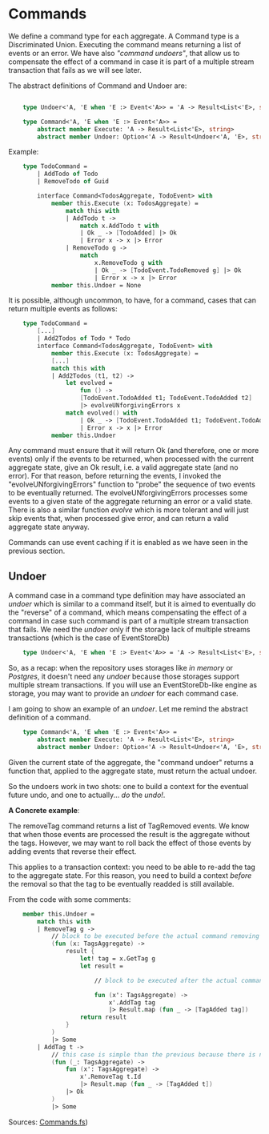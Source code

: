 # Commands

We define a command type for each aggregate.
A Command type is a Discriminated Union. Executing the command means returning a list of events or an error.
We have also _"command undoers"_, that allow us to compensate the effect of a command in case it is part of a multiple stream transaction that fails as we will see later.

The abstract definitions of Command and Undoer  are:

```FSharp

    type Undoer<'A, 'E when 'E :> Event<'A>> = 'A -> Result<List<'E>, string>

    type Command<'A, 'E when 'E :> Event<'A>> =
        abstract member Execute: 'A -> Result<List<'E>, string>
        abstract member Undoer: Option<'A -> Result<Undoer<'A, 'E>, string>>

```

Example:

```FSharp
    type TodoCommand =
        | AddTodo of Todo
        | RemoveTodo of Guid

        interface Command<TodosAggregate, TodoEvent> with
            member this.Execute (x: TodosAggregate) =
                match this with
                | AddTodo t -> 
                    match x.AddTodo t with
                    | Ok _ -> [TodoAdded] |> Ok
                    | Error x -> x |> Error
                | RemoveTodo g ->
                    match
                        x.RemoveTodo g with
                        | Ok _ -> [TodoEvent.TodoRemoved g] |> Ok
                        | Error x -> x |> Error
            member this.Undoer = None
```

It is possible, although uncommon, to have, for a command, cases that can return multiple events as follows:

```FSharp
    type TodoCommand =
        [...]
        | Add2Todos of Todo * Todo
        interface Command<TodosAggregate, TodoEvent> with
            member this.Execute (x: TodosAggregate) =
            [...]
            match this with
            | Add2Todos (t1, t2) -> 
                let evolved =
                    fun () ->
                    [TodoEvent.TodoAdded t1; TodoEvent.TodoAdded t2]
                    |> evolveUNforgivingErrors x
                match evolved() with
                    | Ok _ -> [TodoEvent.TodoAdded t1; TodoEvent.TodoAdded t2] |> Ok
                    | Error x -> x |> Error
            member this.Undoer

```
Any command must ensure that it will return Ok (and therefore, one or more events) only if the events to be returned, when processed with the current aggregate state, give an Ok result, i.e. a valid aggregate state (and no error). 
For that reason, before returning the events, I invoked the "evolveUNforgivingErrors" function to "probe" the sequence of two events to be eventually returned. 
The evolveUNforgivingErrors processes some events to a given state of the aggregate returning an error or a valid state.
There is also a similar function _evolve_ which is more tolerant and will just skip events that, when processed give error, and can return a valid aggregate state anyway. 

Commands can use event caching if it is enabled as we have seen in the previous section.

## Undoer

A command case in a command type definition may have associated an _undoer_ which is similar to a command itself, but it is aimed to eventually do the "reverse" of a command, which means compensating the effect of a command in case such command is part of a multiple stream transaction that fails. We need the _undoer_ only if the storage lack of multiple streams transactions (which is the case of EventStoreDb)

```FSharp
    type Undoer<'A, 'E when 'E :> Event<'A>> = 'A -> Result<List<'E>, string>
```

So, as a recap: when the repository uses storages like _in memory_ or _Postgres_, it doesn't need any _undoer_ because those storages support multiple stream transactions.
If you will use an EventStoreDb-like engine as storage, you may want to provide an _undoer_ for each command case.

I am going to show an example of an _undoer_. Let me remind the abstract definition of a command.

```FSharp
    type Command<'A, 'E when 'E :> Event<'A>> =
        abstract member Execute: 'A -> Result<List<'E>, string>
        abstract member Undoer: Option<'A -> Result<Undoer<'A, 'E>, string>>
```


Given the current state of the aggregate, the "command undoer" returns a function that, applied to the aggregate state, must return the actual undoer.

So the undoers work in two shots: one to build a context for the eventual future undo, and one to actually... _do_ the _undo!_. 

__A Concrete example__:

The removeTag command returns a list of TagRemoved events. We know that when those events are processed the result is the aggregate without the tags.
However, we may want to roll back the effect of those events by adding events that reverse their effect.

This applies to a transaction context: you need to be able to re-add the tag to the aggregate state. For this reason, you need to build a context _before_ the removal so that the tag to be eventually readded is still available.

From the code with some comments:

```Fsharp
    member this.Undoer = 
        match this with
        | RemoveTag g -> 
            // block to be executed before the actual command removing tag is executed. It will return another function with the context needed (the tag itself)
            (fun (x: TagsAggregate) ->
                result {
                    let! tag = x.GetTag g
                    let result =

                        // block to be executed after the actual command removing tag is executed. It will return the list of events to be applied to the aggregate state to compensate the effect of the command. Note that the tag is the context needed to readd the tag to the aggregate state.

                        fun (x': TagsAggregate) ->
                            x'.AddTag tag 
                            |> Result.map (fun _ -> [TagAdded tag])
                    return result
                }
            )
            |> Some
        | AddTag t ->
            // this case is simple than the previous because there is no need to retrieve anything from the context before the command is executed. The context is the tag itself (particularly its id), that can't be lost during the transaction.
            (fun (_: TagsAggregate) ->
                fun (x': TagsAggregate) ->
                    x'.RemoveTag t.Id 
                    |> Result.map (fun _ -> [TagAdded t])
                |> Ok
            )
            |> Some

```



Sources: [Commands.fs](https://github.com/tonyx/Sharpino/blob/main/Sharpino.Sample/aggregates/Todos/Commands.fs))


